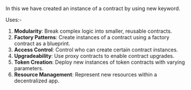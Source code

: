 In this we have created an instance of a contract by using new keyword. 

Uses:-

1. **Modularity**: Break complex logic into smaller, reusable contracts.
2. **Factory Patterns**: Create instances of a contract using a factory contract as a blueprint.
3. **Access Control**: Control who can create certain contract instances.
4. **Upgradeability**: Use proxy contracts to enable contract upgrades.
5. **Token Creation**: Deploy new instances of token contracts with varying parameters.
6. **Resource Management**: Represent new resources within a decentralized app.
